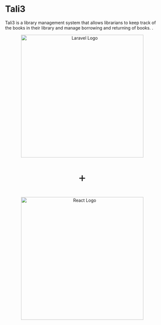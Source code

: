 
# Tali3
Tali3 is a library management system that allows librarians to keep track of the books in their library and manage borrowing and returning of books.
.

<p align="center"><a href="https://laravel.com" target="_blank"><img src="https://raw.githubusercontent.com/laravel/art/master/logo-lockup/5%20SVG/2%20CMYK/1%20Full%20Color/laravel-logolockup-cmyk-red.svg" width="400" alt="Laravel Logo"></a></p>
<p align="center" style="font-size:40px">+</p>
<p align="center"><img src="https://upload.wikimedia.org/wikipedia/commons/a/a7/React-icon.svg" width="400" alt="React Logo"></p>

